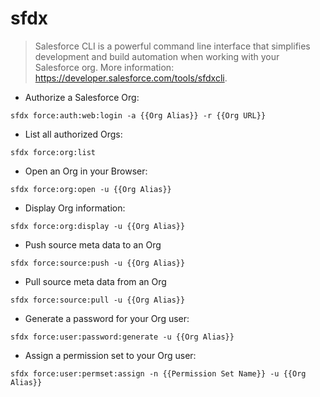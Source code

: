 # sfdx

> Salesforce CLI is a powerful command line interface that simplifies development and build automation when working with your Salesforce org.
> More information: <https://developer.salesforce.com/tools/sfdxcli>.

- Authorize a Salesforce Org:

`sfdx force:auth:web:login -a {{Org Alias}} -r {{Org URL}}`

- List all authorized Orgs:

`sfdx force:org:list`

- Open an Org in your Browser:

`sfdx force:org:open -u {{Org Alias}}`

- Display Org information:

`sfdx force:org:display -u {{Org Alias}}`

- Push source meta data to an Org

`sfdx force:source:push -u {{Org Alias}}`

- Pull source meta data from an Org

`sfdx force:source:pull -u {{Org Alias}}`

- Generate a password for your Org user:

`sfdx force:user:password:generate -u {{Org Alias}}`

- Assign a permission set to your Org user:

`sfdx force:user:permset:assign -n {{Permission Set Name}} -u {{Org Alias}}`
